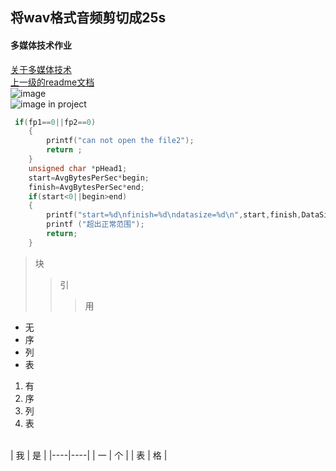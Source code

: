 ## 将wav格式音频剪切成25s
#### 多媒体技术作业
[关于多媒体技术](https://baike.baidu.com/item/%E5%A4%9A%E5%AA%92%E4%BD%93%E6%8A%80%E6%9C%AF/143527?fr=aladdin)<br>
[上一级的readme文档](../README.md)<br>
![image](https://gimg2.baidu.com/image_search/src=http%3A%2F%2Fpic.fxxz.com%2Fup%2F2013-11%2F2013111129291538248176.jpg&refer=http%3A%2F%2Fpic.fxxz.com&app=2002&size=f9999,10000&q=a80&n=0&g=0n&fmt=jpeg?sec=1622201360&t=4c3c31917a097431fe1f475e5f8cac0d "即将跳转到外部链接")<br>
![image in project](https://github.com/Pickl-3/test/raw/main/file01/74e57231gy1gck88rb0j2g2075092b29.gif)
```c
 if(fp1==0||fp2==0)
    {
        printf("can not open the file2");
        return ;
    }
    unsigned char *pHead1;
    start=AvgBytesPerSec*begin;
    finish=AvgBytesPerSec*end;
    if(start<0||begin>end)
    {
        printf("start=%d\nfinish=%d\ndatasize=%d\n",start,finish,DataSize);
        printf ("超出正常范围");
        return;
    }
```
> 块
> >引
> > >用
* 无
* 序
* 列
* 表
1. 有
2. 序
3. 列
4. 表
<br>
| 我 | 是 |
|----|----|
| 一 | 个 |
| 表 | 格 |
